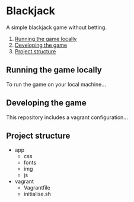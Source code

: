 # Blackjack

A simple blackjack game without betting.

<!-- MarkdownTOC -->

1. [Running the game locally](#running-the-game-locally)
1. [Developing the game](#developing-the-game)
1. [Project structure](#project-structure)

<!-- /MarkdownTOC -->

## Running the game locally

To run the game on your local machine...

## Developing the game

This repository includes a vagrant configuration...

## Project structure

+ app
    * css
    * fonts
    * img
    * js
+ vagrant
    * Vagrantfile
    * initialise.sh

